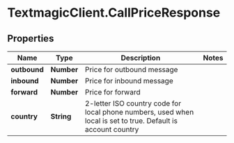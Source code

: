 # TextmagicClient.CallPriceResponse

## Properties
Name | Type | Description | Notes
------------ | ------------- | ------------- | -------------
**outbound** | **Number** | Price for outbound message | 
**inbound** | **Number** | Price for inbound message | 
**forward** | **Number** | Price for forward | 
**country** | **String** | 2-letter ISO country code for local phone numbers, used when local is  set to true. Default is account country | 


